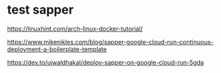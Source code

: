# test sapper

https://linuxhint.com/arch-linux-docker-tutorial/

https://www.mikenikles.com/blog/sapper-google-cloud-run-continuous-deployment-a-boilerplate-template

https://dev.to/ujwaldhakal/deploy-sapper-on-google-cloud-run-5gda